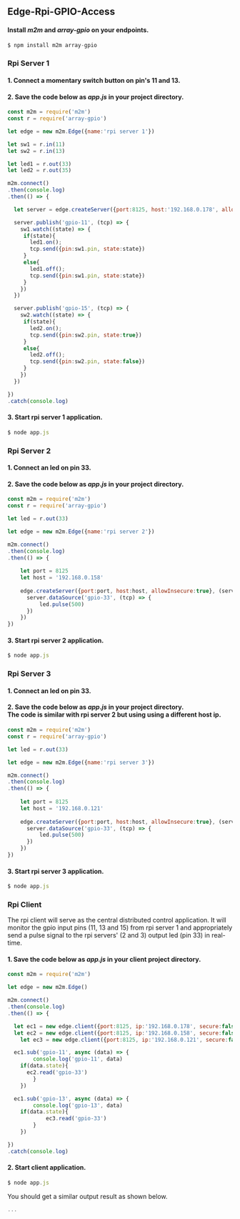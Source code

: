 ## Edge-Rpi-GPIO-Access
[](assets/m2m-pub-sub.png)
[](https://raw.githubusercontent.com/EdoLabs/src2/master/quicktour.svg?sanitize=true)

#### Install *m2m* and *array-gpio* on your endpoints.

```js
$ npm install m2m array-gpio
```

### Rpi Server 1 
#### 1. Connect a momentary switch button on pin's 11 and 13.
#### 2. Save the code below as *app.js* in your project directory. 

```js
const m2m = require('m2m')
const r = require('array-gpio')

let edge = new m2m.Edge({name:'rpi server 1'})

let sw1 = r.in(11)
let sw2 = r.in(13)

let led1 = r.out(33)
let led2 = r.out(35)

m2m.connect()
.then(console.log)
.then(() => {

  let server = edge.createServer({port:8125, host:'192.168.0.178', allowInsecure:true})

  server.publish('gpio-11', (tcp) => {
    sw1.watch((state) => {
     if(state){
       led1.on();
       tcp.send({pin:sw1.pin, state:state})     
     }
     else{
       led1.off();
       tcp.send({pin:sw1.pin, state:state})  
     }
    })
  })

  server.publish('gpio-15', (tcp) => {
    sw2.watch((state) => {
     if(state){
       led2.on();
       tcp.send({pin:sw2.pin, state:true})     
     }
     else{
       led2.off();
       tcp.send({pin:sw2.pin, state:false})  
     }
    })
  })

})
.catch(console.log)
```

#### 3. Start rpi server 1 application.

```js
$ node app.js
```

### Rpi Server 2

#### 1. Connect an led on pin 33.

#### 2. Save the code below as *app.js* in your project directory.

```js
const m2m = require('m2m')
const r = require('array-gpio')

let led = r.out(33)

let edge = new m2m.Edge({name:'rpi server 2'})

m2m.connect()
.then(console.log) 
.then(() => {
  
    let port = 8125	
    let host = '192.168.0.158'
    
    edge.createServer({port:port, host:host, allowInsecure:true}, (server) => {
      server.dataSource('gpio-33', (tcp) => {
	      led.pulse(500)
      })	
    })
})
```

#### 3. Start rpi server 2 application.

```js
$ node app.js
```
### Rpi Server 3

#### 1. Connect an led on pin 33.
#### 2. Save the code below as *app.js* in your project directory. <br> The code is similar with rpi server 2 but using using a different host ip. 

```js
const m2m = require('m2m')
const r = require('array-gpio')

let led = r.out(33)

let edge = new m2m.Edge({name:'rpi server 3'})

m2m.connect()
.then(console.log)
.then(() => {
  
    let port = 8125	
    let host = '192.168.0.121'
    
    edge.createServer({port:port, host:host, allowInsecure:true}, (server) => {
      server.dataSource('gpio-33', (tcp) => {
	      led.pulse(500)
      })	
    })
})
```

#### 3. Start rpi server 3 application.

```js
$ node app.js
```

### Rpi Client

The rpi client will serve as the central distributed control application. It will monitor the gpio input pins (11, 13 and 15) from rpi server 1 and appropriately send a pulse signal to the rpi servers' (2 and 3) output led (pin 33) in real-time.  
#### 1. Save the code below as *app.js* in your client project directory.

```js
const m2m = require('m2m') 

let edge = new m2m.Edge()

m2m.connect()
.then(console.log)
.then(() => {

  let ec1 = new edge.client({port:8125, ip:'192.168.0.178', secure:false}) // access rpi 1 gpio input pin 11 and 13 
  let ec2 = new edge.client({port:8125, ip:'192.168.0.158', secure:false}) // access rpi 2 gpio output pin 33
	let ec3 = new edge.client({port:8125, ip:'192.168.0.121', secure:false}) // access rpi 3 gpio output pin 33

  ec1.sub('gpio-11', async (data) => {
		console.log('gpio-11', data)
    if(data.state){
      ec2.read('gpio-33')
		}
	})

  ec1.sub('gpio-13', async (data) => {
		console.log('gpio-13', data)
    if(data.state){
			ec3.read('gpio-33')
		}
	})

})
.catch(console.log)
```

#### 2. Start client application.
```js
$ node app.js
```
You should get a similar output result as shown below.
```js
...

```




